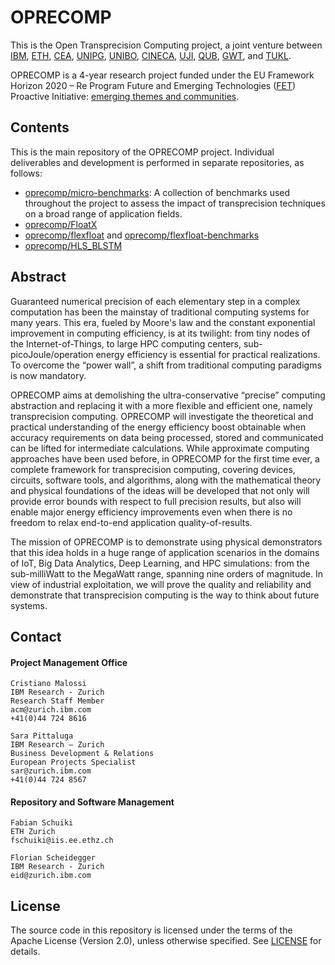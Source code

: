 # OPRECOMP

This is the Open Transprecision Computing project, a joint venture between [IBM], [ETH], [CEA], [UNIPG], [UNIBO], [CINECA], [UJI], [QUB], [GWT], and [TUKL].

[IBM]: https://www.research.ibm.com/labs/zurich/
[ETH]: http://www.iis.ee.ethz.ch/
[CEA]: http://www.cea.fr/
[UNIPG]: https://www.unipg.it/
[UNIBO]: https://www.unibo.it/
[CINECA]: https://www.cineca.it/
[UJI]: https://www.uji.es/
[QUB]: https://www.qub.ac.uk/
[GWT]: http://www.greenwaves-technologies.com/
[TUKL]: https://www.uni-kl.de/

OPRECOMP is a 4-year research project funded under the EU Framework Horizon 2020 – Re Program Future and Emerging Technologies ([FET](http://cordis.europa.eu/programme/rcn/700395_en.html)) Proactive Initiative: [emerging themes and communities](http://cordis.europa.eu/fp7/ict/fet-proactive/minecc_en.html).


## Contents

This is the main repository of the OPRECOMP project. Individual deliverables and development is performed in separate repositories, as follows:

- [oprecomp/micro-benchmarks](https://github.com/oprecomp/micro-benchmarks): A collection of benchmarks used throughout the project to assess the impact of transprecision techniques on a broad range of application fields.
- [oprecomp/FloatX](https://github.com/oprecomp/FloatX)
- [oprecomp/flexfloat](https://github.com/oprecomp/flexfloat) and [oprecomp/flexfloat-benchmarks](https://github.com/oprecomp/flexfloat-benchmarks)
- [oprecomp/HLS_BLSTM](https://github.com/oprecomp/HLS_BLSTM)


## Abstract

Guaranteed numerical precision of each elementary step in a complex computation has been the mainstay of traditional computing systems for many years. This era, fueled by Moore's law and the constant exponential improvement in computing efficiency, is at its twilight: from tiny nodes of the Internet-of-Things, to large HPC computing centers, sub-picoJoule/operation energy efficiency is essential for practical realizations. To overcome the “power wall”, a shift from traditional computing paradigms is now mandatory.

OPRECOMP aims at demolishing the ultra-conservative “precise” computing abstraction and replacing it with a more flexible and efficient one, namely transprecision computing. OPRECOMP will investigate the theoretical and practical understanding of the energy efficiency boost obtainable when accuracy requirements on data being processed, stored and communicated can be lifted for intermediate calculations. While approximate computing approaches have been used before, in OPRECOMP for the first time ever, a complete framework for transprecision computing, covering devices, circuits, software tools, and algorithms, along with the mathematical theory and physical foundations of the ideas will be developed that not only will provide error bounds with respect to full precision results, but also will enable major energy efficiency improvements even when there is no freedom to relax end-to-end application quality-of-results.

The mission of OPRECOMP is to demonstrate using physical demonstrators that this idea holds in a huge range of application scenarios in the domains of IoT, Big Data Analytics, Deep Learning, and HPC simulations: from the sub-milliWatt to the MegaWatt range, spanning nine orders of magnitude. In view of industrial exploitation, we will prove the quality and reliability and demonstrate that transprecision computing is the way to think about future systems.


## Contact

#### Project Management Office

    Cristiano Malossi
    IBM Research - Zurich
    Research Staff Member
    acm@zurich.ibm.com
    +41(0)44 724 8616

    Sara Pittaluga
    IBM Research – Zurich
    Business Development & Relations
    European Projects Specialist
    sar@zurich.ibm.com
    +41(0)44 724 8567

#### Repository and Software Management

    Fabian Schuiki
    ETH Zurich
    fschuiki@iis.ee.ethz.ch

    Florian Scheidegger
    IBM Research - Zurich
    eid@zurich.ibm.com


## License

The source code in this repository is licensed under the terms of the Apache License (Version 2.0), unless otherwise specified. See [LICENSE](LICENSE) for details.
